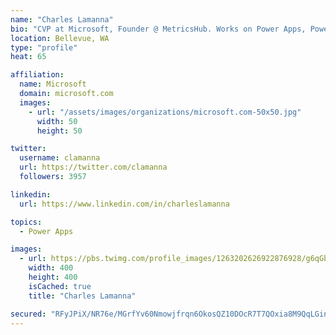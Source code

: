 ```yaml
---
name: "Charles Lamanna"
bio: "CVP at Microsoft, Founder @ MetricsHub. Works on Power Apps, Power Automate, Power Virtual Agent, Common Data Service and Dynamics 365."
location: Bellevue, WA
type: "profile"
heat: 65

affiliation:
  name: Microsoft
  domain: microsoft.com
  images:
    - url: "/assets/images/organizations/microsoft.com-50x50.jpg"
      width: 50
      height: 50

twitter:
  username: clamanna
  url: https://twitter.com/clamanna
  followers: 3957

linkedin:
  url: https://www.linkedin.com/in/charleslamanna

topics:
  - Power Apps

images:
  - url: https://pbs.twimg.com/profile_images/1263202626922876928/g6qGbHZ-_400x400.jpg
    width: 400
    height: 400
    isCached: true
    title: "Charles Lamanna"

secured: "RFyJPiX/NR76e/MGrfYv60Nmowjfrqn6OkosQZ10DOcR7T7QOxia8M9QqLGinieCrxsdl8O5TabnE5D12fFPI2G6/SP6WJx8Q0IKjfrOCsVtxUFJaV+qWcHUudQRM7gJgCAzBJZ9eqMQE1NUL/MtIJY5Ju0dcnfUjLD9UuBiazGEk8dZ2bKNsc7Ps80U7rgeTpj9Pl+uTMHY+lPuj2gFjW577CPcq2TqXRgDE4thCGi83rqO18ckGvYWVtlDE2fKnwGdzCVp48N3SuY4AsAyJ2iIqAb5FsOWMN40qfnvx3CYON2JL17gR6o5i2Jwzh3A4XqYtFBadftK93x4FO6m9fBYPM+3pjnqId8HYFhnji1a5Bv+oD8QSIHmeVyx2rqfzBPGLiP2X+k3Tpzoi6RViVey+O+k+uxUHlSaPuy03Zo=;mj1Ydhj4sF9hcE/2wxjEXw=="
---
```


